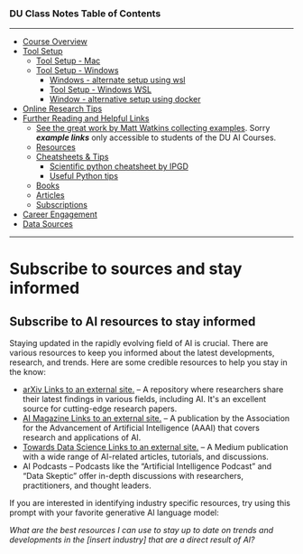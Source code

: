### DU Class Notes Table of Contents

----------------------------------------------

-   [Course Overview](README.md)
-   [Tool Setup](1_DU_tool_setup.md)
    -   [Tool Setup - Mac](1.1_DU_tool_setup_mac.md)
    -   [Tool Setup - Windows](1.2_DU_tool_setup_windows.md)
        -   [Windows - alternate setup using wsl](1.2.1_windows_alternate_install_using_wsl.md)
        -   [Tool Setup - Windows WSL](1.2.2_tool_setup_wsl.md)
        -   [Window - alternative setup using docker](1.2.3_tool_setup_docker.md)
-   [Online Research Tips](2_online_research_tips.md)
-   [Further Reading and Helpful Links](3_further_reading_and_helpful_links.md)
    -   [See the great work by Matt Watkins collecting examples](https://github.com/MWatkins87/Class_Glossery.git).  Sorry ***example links*** only accessible to students of the DU AI Courses.
    -   [Resources](3.0_resources.md)
    -   [Cheatsheets & Tips](3.1_cheatsheets_and_tips.md)
        -   [Scientific python cheatsheet by IPGD](3.1.1_scientific_python_cheat_sheet_by_IPGP.md)
        -   [Useful Python tips](3.1.2_useful_python.md)
    -   [Books](3.2_books.md)
    -   [Articles](3.3_articles.md)
    -   [Subscriptions](3.4_subscriptions)
-   [Career Engagement](4_career_engagement.md)
-   [Data Sources](data_sources.md)

----------------------------------------------



# Subscribe to sources and stay informed


## Subscribe to AI resources to stay informed

Staying updated in the rapidly evolving field of AI is crucial. There are various resources to keep you informed about the latest developments, research, and trends. Here are some credible resources to help you stay in the know:

-   [arXiv Links to an external site.](https://arxiv.org/) – A repository where researchers share their latest findings in various fields, including AI. It's an excellent source for cutting-edge research papers.
-   [AI Magazine Links to an external site.](https://aaai.org/ai-magazine/) – A publication by the Association for the Advancement of Artificial Intelligence (AAAI) that covers research and applications of AI.
-   [Towards Data Science Links to an external site.](https://towardsdatascience.com/) – A Medium publication with a wide range of AI-related articles, tutorials, and discussions.
-   AI Podcasts – Podcasts like the “Artificial Intelligence Podcast” and “Data Skeptic” offer in-depth discussions with researchers, practitioners, and thought leaders.

If you are interested in identifying industry specific resources, try using this prompt with your favorite generative AI language model:

_What are the best resources I can use to stay up to date on trends and developments in the \[insert industry\] that are a direct result of AI?_
